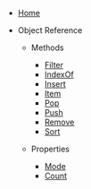 - [Home](/ "VBA-List")
- Object Reference

  - Methods
    - [Filter](ObjectReference/Methods/Filter.md "VBA-List - Methods - Filter")
    - [IndexOf](ObjectReference/Methods/IndexOf.md "VBA-List - Methods - IndexOf")
    - [Insert](ObjectReference/Methods/Insert.md "VBA-List - Methods - Insert")
    - [Item](ObjectReference/Methods/Item.md "VBA-List - Methods - Item")
    - [Pop](ObjectReference/Methods/Pop.md "VBA-List - Methods - Pop")
    - [Push](ObjectReference/Methods/Push.md "VBA-List - Methods - Push")
    - [Remove](ObjectReference/Methods/Remove.md "VBA-List - Methods - Remove")
    - [Sort](ObjectReference/Methods/Sort.md "VBA-List - Methods - Sort")

  - Properties
    - [Mode](ObjectReference/Properties/Mode.md "VBA-List - Properties - Mode")
    - [Count](ObjectReference/Properties/Count.md "VBA-List - Properties - Count")
